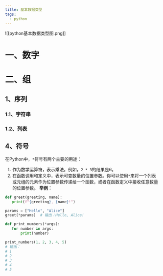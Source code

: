 ```yaml
---
title: 基本数据类型
tags:
  - python
---
```

![[python基本数据类型图.png]]
# 一、数字

# 二、组

## 1、序列

### 1.1、字符串

### 1.2、列表

## 4、符号
在Python中，`*`符号有两个主要的用途：
1. 作为数学运算符，表示乘法。例如，`2 * 3`的结果是6。
2. 在函数调用和定义中，表示可变数量的位置参数。你可以使用`*`来将一个列表或元组的元素作为位置参数传递给一个函数，或者在函数定义中接收任意数量的位置参数。
**举例：**
```python title="函数调用"
def greet(greeting, name):
   print(f"{greeting}, {name}!")

params = ["Hello", "Alice"]
greet(*params)  # 输出：Hello, Alice!
```

```python title="函数定义"
def print_numbers(*args):
   for number in args:
       print(number)

print_numbers(1, 2, 3, 4, 5)  
# 输出：
# 1
# 2
# 3
# 4
# 5
```
